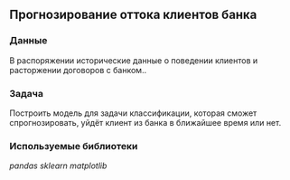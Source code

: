## Прогнозирование оттока клиентов банка

### Данные
В распоряжении исторические данные о поведении клиентов и расторжении договоров с банком..

### Задача

Построить модель для задачи классификации, которая сможет спрогнозировать, уйдёт клиент из банка в ближайшее время или нет.

### Используемые библиотеки
*pandas*
*sklearn*
*matplotlib*

